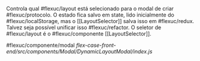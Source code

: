 Controla qual #flexuc/layout está selecionado para o modal de criar #flexuc/protocolo. O estado fica salvo em state, lido inicialmente do #flexuc/localStorage, mas o [[LayoutSelector]] salva isso em #flexuc/redux. Talvez seja possível unificar isso #flexuc/refactor.
O seletor de #flexuc/layout é o #flexuc/componente [[LayoutSelector]].

#flexuc/componente/modal 
_flex-case-front-end/src/components/Modal/DynamicLayoutModal/index.js_